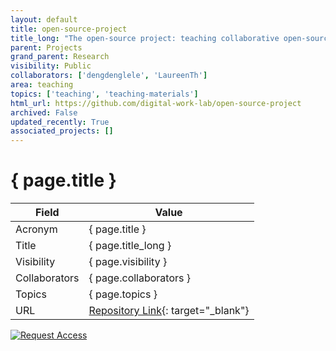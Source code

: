 ```yaml
---
layout: default
title: open-source-project
title_long: "The open-source project: teaching collaborative open-source software development with Git and Python in the context of CoLRev"
parent: Projects
grand_parent: Research
visibility: Public
collaborators: ['dengdenglele', 'LaureenTh']
area: teaching
topics: ['teaching', 'teaching-materials']
html_url: https://github.com/digital-work-lab/open-source-project
archived: False
updated_recently: True
associated_projects: []
---
```


# { page.title }

Field               | Value
------------------- | ----------------------------------
Acronym             | { page.title }
Title               | { page.title_long }
Visibility          | { page.visibility }
Collaborators       | { page.collaborators }
Topics              | { page.topics }
URL                 | [Repository Link](https://github.com/digital-work-lab/open-source-project){: target="_blank"}

[![Request Access](https://img.shields.io/badge/Request-Access-blue?style=for-the-badge)](https://github.com/digital-work-lab/open-source-project/issues/new?assignees=geritwagner&labels=access+request&template=request-repo-access.md&title=%5BAccess+Request%5D+Request+for+access+to+repository)

